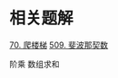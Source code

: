# 相关题解

[70. 爬楼梯](../../../solutions/0070_climbing_stairs/climbing_stairs.go)
[509. 斐波那契数](../../../solutions/0509_fibonacci_number/fibonacci_number.go)

阶乘
数组求和
